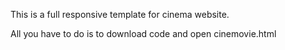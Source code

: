 This is a full responsive template for cinema website.

All you have to do is to download code and open cinemovie.html
